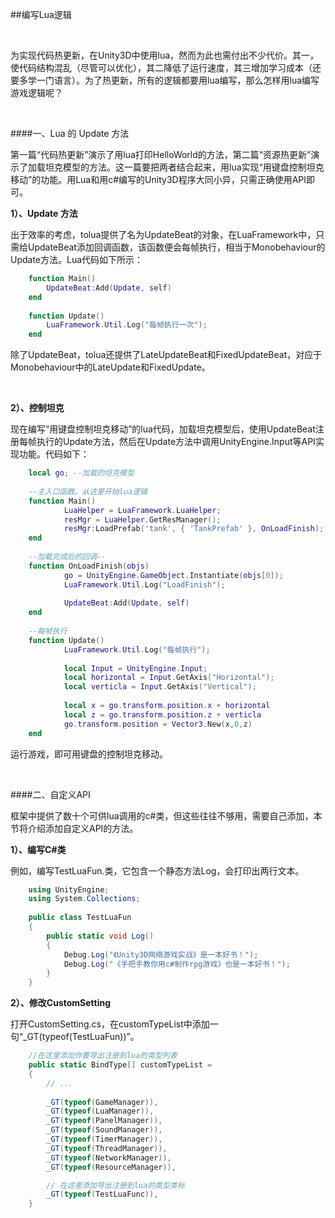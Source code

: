 ##编写Lua逻辑

&emsp;

为实现代码热更新，在Unity3D中使用lua，然而为此也需付出不少代价。其一，使代码结构混乱（尽管可以优化），其二降低了运行速度，其三增加学习成本（还要多学一门语言）。为了热更新，所有的逻辑都要用lua编写，那么怎样用lua编写游戏逻辑呢？

&emsp;

####一、Lua 的 Update 方法

第一篇“代码热更新”演示了用lua打印HelloWorld的方法，第二篇“资源热更新”演示了加载坦克模型的方法。这一篇要把两者结合起来，用lua实现“用键盘控制坦克移动”的功能。用Lua和用c#编写的Unity3D程序大同小异，只需正确使用API即可。

**1）、Update 方法**

出于效率的考虑，tolua提供了名为UpdateBeat的对象，在LuaFramework中，只需给UpdateBeat添加回调函数，该函数便会每帧执行，相当于Monobehaviour的Update方法。Lua代码如下所示：

```lua
    function Main()                                 
        UpdateBeat:Add(Update, self)
    end
  
    function Update()
        LuaFramework.Util.Log("每帧执行一次");
    end
```

除了UpdateBeat，tolua还提供了LateUpdateBeat和FixedUpdateBeat，对应于Monobehaviour中的LateUpdate和FixedUpdate。

&emsp;

**2）、控制坦克**

现在编写“用键盘控制坦克移动”的lua代码，加载坦克模型后，使用UpdateBeat注册每帧执行的Update方法，然后在Update方法中调用UnityEngine.Input等API实现功能。代码如下：

```lua
    local go; --加载的坦克模型
    
    --主入口函数。从这里开始lua逻辑
    function Main()       
            LuaHelper = LuaFramework.LuaHelper;
            resMgr = LuaHelper.GetResManager();
            resMgr:LoadPrefab('tank', { 'TankPrefab' }, OnLoadFinish);
    end
     
    --加载完成后的回调--
    function OnLoadFinish(objs)
            go = UnityEngine.GameObject.Instantiate(objs[0]);
            LuaFramework.Util.Log("LoadFinish");
            
            UpdateBeat:Add(Update, self)
    end
     
    --每帧执行
    function Update()
            LuaFramework.Util.Log("每帧执行");
            
            local Input = UnityEngine.Input;
            local horizontal = Input.GetAxis("Horizontal");
            local verticla = Input.GetAxis("Vertical");
            
            local x = go.transform.position.x + horizontal
            local z = go.transform.position.z + verticla
            go.transform.position = Vector3.New(x,0,z)
    end
```

运行游戏，即可用键盘的控制坦克移动。

&emsp;


####二、自定义API

框架中提供了数十个可供lua调用的c#类，但这些往往不够用，需要自己添加，本节将介绍添加自定义API的方法。

**1）、编写C#类**

例如，编写TestLuaFun.类，它包含一个静态方法Log，会打印出两行文本。

```csharp
    using UnityEngine;
    using System.Collections;
 
    public class TestLuaFun 
    {
        public static void Log() 
        {
            Debug.Log("《Unity3D网络游戏实战》是一本好书！");
            Debug.Log("《手把手教你用c#制作rpg游戏》也是一本好书！");
        }
    }
```

**2）、修改CustomSetting**

打开CustomSetting.cs，在customTypeList中添加一句“_GT(typeof(TestLuaFun))”。

```csharp
    //在这里添加你要导出注册到lua的类型列表
    public static BindType[] customTypeList =
    {
        // ...
        
        _GT(typeof(GameManager)),
        _GT(typeof(LuaManager)),
        _GT(typeof(PanelManager)),
        _GT(typeof(SoundManager)),
        _GT(typeof(TimerManager)),
        _GT(typeof(ThreadManager)),
        _GT(typeof(NetworkManager)),
        _GT(typeof(ResourceManager)),

        // 在这里添加导出注册到lua的类型类标
        _GT(typeof(TestLuaFunc)),
    }
```
